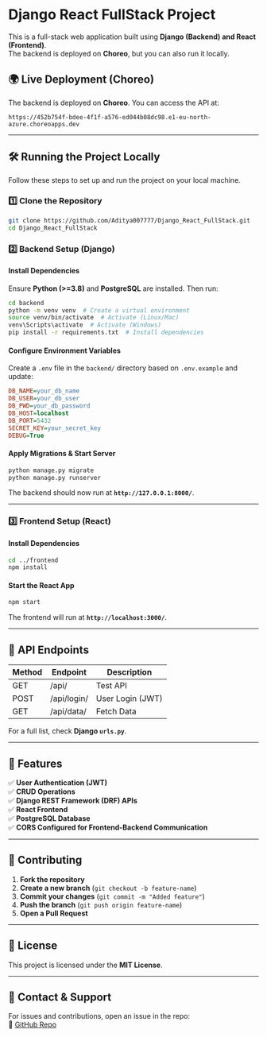 # Django React FullStack Project

This is a full-stack web application built using **Django (Backend) and React (Frontend)**.  
The backend is deployed on **Choreo**, but you can also run it locally.

## 🌍 Live Deployment (Choreo)

The backend is deployed on **Choreo**. You can access the API at:

```
https://452b754f-bdee-4f1f-a576-ed044b08dc98.e1-eu-north-azure.choreoapps.dev
```

---

## 🛠️ Running the Project Locally

Follow these steps to set up and run the project on your local machine.

### 1️⃣ Clone the Repository

```sh
git clone https://github.com/Aditya007777/Django_React_FullStack.git
cd Django_React_FullStack
```

### 2️⃣ Backend Setup (Django)

#### Install Dependencies

Ensure **Python (>=3.8)** and **PostgreSQL** are installed. Then run:

```sh
cd backend
python -m venv venv  # Create a virtual environment
source venv/bin/activate  # Activate (Linux/Mac)
venv\Scripts\activate  # Activate (Windows)
pip install -r requirements.txt  # Install dependencies
```

#### Configure Environment Variables

Create a `.env` file in the `backend/` directory based on `.env.example` and update:

```ini
DB_NAME=your_db_name
DB_USER=your_db_user
DB_PWD=your_db_password
DB_HOST=localhost
DB_PORT=5432
SECRET_KEY=your_secret_key
DEBUG=True
```

#### Apply Migrations & Start Server

```sh
python manage.py migrate
python manage.py runserver
```

The backend should now run at **`http://127.0.0.1:8000/`**.

---

### 3️⃣ Frontend Setup (React)

#### Install Dependencies

```sh
cd ../frontend
npm install
```

#### Start the React App

```sh
npm start
```

The frontend will run at **`http://localhost:3000/`**.

---

## 🔗 API Endpoints

| Method | Endpoint       | Description                |
|--------|---------------|----------------------------|
| GET    | /api/         | Test API                   |
| POST   | /api/login/   | User Login (JWT)           |
| GET    | /api/data/    | Fetch Data                 |

For a full list, check **Django `urls.py`**.

---

## 📌 Features

✅ **User Authentication (JWT)**  
✅ **CRUD Operations**  
✅ **Django REST Framework (DRF) APIs**  
✅ **React Frontend**  
✅ **PostgreSQL Database**  
✅ **CORS Configured for Frontend-Backend Communication**  

---

## 🎯 Contributing

1. **Fork the repository**  
2. **Create a new branch** (`git checkout -b feature-name`)  
3. **Commit your changes** (`git commit -m "Added feature"`)  
4. **Push the branch** (`git push origin feature-name`)  
5. **Open a Pull Request**  

---

## 📜 License

This project is licensed under the **MIT License**.

---

## 🌟 Contact & Support

For issues and contributions, open an issue in the repo:  
🔗 [GitHub Repo](https://github.com/Aditya007777/Django_React_FullStack)
